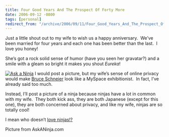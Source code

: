 ```yaml
---
title: Four Good Years And The Prospect Of Forty More
date: 2006-09-12 -0800
tags: [personal]
redirect_from: "/archive/2006/09/11/Four_Good_Years_And_The_Prospect_Of_Forty_More.aspx/"
---
```


Just a little shout out to my wife to wish us a happy anniversary. 
We’ve been married for four years and each one has been better than the
last.  I love you honey!

She’s got a rock solid sense of humor (have you seen her gravatar?) and
a smile with a gleam so bright it makes you shout *Eureka*! 

[![Ask a
Ninja](https://haacked.com/images/haacked_com/WindowsLiveWriter/FourGoodYearsAndTheProspectOfFortyMore_B49/AskANinja_thumb2.jpg)](https://haacked.com/images/haacked_com/WindowsLiveWriter/FourGoodYearsAndTheProspectOfFortyMore_B49/AskANinja11.jpg)
I would post a picture, but my wife’s sense of online privacy would make
[Bruce Schneier](http://www.schneier.com/blog/) look like a MySpace
exhibitionist.  In fact, I’ve already said too much. 

Instead, I’ll post a picture of a ninja because ninjas have a lot in
common with my wife.  They both kick ass, they are both Japanese (except
for this one), they are both concerned about privacy, and like my wife,
ninjas are so totally cool!

I mean who doesn’t [love ninjas!?](http://askaninja.com "Ask A Ninja")

Picture from AskANinja.com

